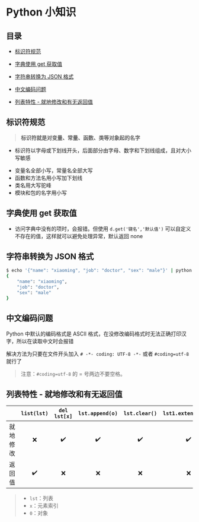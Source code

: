 # Python 小知识

## 目录

* [标识符规范](#标识符规范)

* [字典使用 get 获取值](#字典使用-get-获取值)
* [字符串转换为 JSON 格式](#字符串转换为-json-格式)
* [中文编码问题](#中文编码问题)
* [列表特性 - 就地修改和有无返回值](#列表特性---就地修改和有无返回值)

## 标识符规范

> **标识符就是对变量、常量、函数、类等对象起的名字**

- 标识符以字母或下划线开头，后面部分由字母、数字和下划线组成，且对大小写敏感

* 变量名全部小写，常量名全部大写
* 函数和方法名用小写加下划线
* 类名用大写驼峰
* 模块和包的名字用小写

## 字典使用 get 获取值

* 访问字典中没有的项时，会报错。但使用 `d.get('键名','默认值')` 可以自定义不存在的值，这样就可以避免处理异常，默认返回 none

## 字符串转换为 JSON 格式

```bash
$ echo '{"name": "xiaoming", "job": "doctor", "sex": "male"}' | python -m json.tool
{
    "name": "xiaoming",
    "job": "doctor",
    "sex": "male"
}
```

## 中文编码问题

Python 中默认的编码格式是 ASCII 格式，在没修改编码格式时无法正确打印汉字，所以在读取中文时会报错

解决方法为只要在文件开头加入 `# -*- coding: UTF-8 -*-` 或者 `#coding=utf-8` 就行了

> 注意：`#coding=utf-8` 的 = 号两边不要空格。

## 列表特性 - 就地修改和有无返回值

|  | `list(lst)` | `del lst[x]` | `lst.append(o)` | `lst.clear() ` | `lst1.extend(lst2)` | `lst.insert(x,o)` | `lst.pop()` | `lst.remove(o)` | `lst.reverse()` | `lst.sort()` | `sorted(lst)` |
| --- | :---: | :---: | :---: | :---: | :---: | :---: | :---: | :---: | :---: | :---: | :---: |
| 就地修改 | :x: |  :heavy_check_mark: |  :heavy_check_mark: | :heavy_check_mark: | :heavy_check_mark: |  :heavy_check_mark: | :heavy_check_mark: | :heavy_check_mark: | :heavy_check_mark: | :heavy_check_mark: | :x: |
| 返回值 | :heavy_check_mark: | :x: | :x: | :x: | :x: | :x: | :heavy_check_mark: | :x: | :x: | :x: | :heavy_check_mark: |

> * `lst`：列表
> * `x`：元素索引
> * `0`：对象
